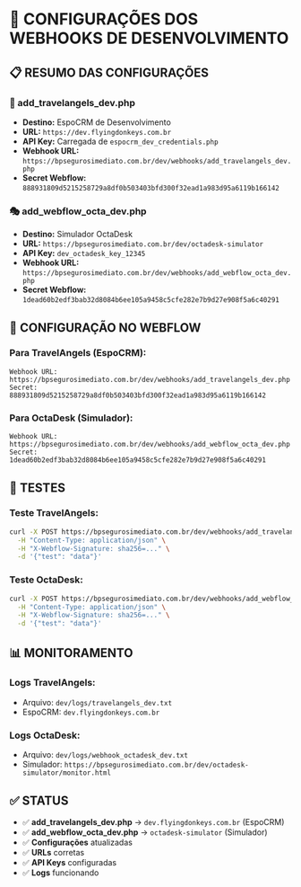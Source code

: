 # 🔧 CONFIGURAÇÕES DOS WEBHOOKS DE DESENVOLVIMENTO

## 📋 RESUMO DAS CONFIGURAÇÕES

### **🎯 add_travelangels_dev.php**

- **Destino:** EspoCRM de Desenvolvimento
- **URL:** `https://dev.flyingdonkeys.com.br`
- **API Key:** Carregada de `espocrm_dev_credentials.php`
- **Webhook URL:** `https://bpsegurosimediato.com.br/dev/webhooks/add_travelangels_dev.php`
- **Secret Webflow:** `888931809d5215258729a8df0b503403bfd300f32ead1a983d95a6119b166142`

### **🎭 add_webflow_octa_dev.php**

- **Destino:** Simulador OctaDesk
- **URL:** `https://bpsegurosimediato.com.br/dev/octadesk-simulator`
- **API Key:** `dev_octadesk_key_12345`
- **Webhook URL:** `https://bpsegurosimediato.com.br/dev/webhooks/add_webflow_octa_dev.php`
- **Secret Webflow:** `1dead60b2edf3bab32d8084b6ee105a9458c5cfe282e7b9d27e908f5a6c40291`

## 🔗 CONFIGURAÇÃO NO WEBFLOW

### **Para TravelAngels (EspoCRM):**

```
Webhook URL: https://bpsegurosimediato.com.br/dev/webhooks/add_travelangels_dev.php
Secret: 888931809d5215258729a8df0b503403bfd300f32ead1a983d95a6119b166142
```

### **Para OctaDesk (Simulador):**

```
Webhook URL: https://bpsegurosimediato.com.br/dev/webhooks/add_webflow_octa_dev.php
Secret: 1dead60b2edf3bab32d8084b6ee105a9458c5cfe282e7b9d27e908f5a6c40291
```

## 🧪 TESTES

### **Teste TravelAngels:**

```bash
curl -X POST https://bpsegurosimediato.com.br/dev/webhooks/add_travelangels_dev.php \
  -H "Content-Type: application/json" \
  -H "X-Webflow-Signature: sha256=..." \
  -d '{"test": "data"}'
```

### **Teste OctaDesk:**

```bash
curl -X POST https://bpsegurosimediato.com.br/dev/webhooks/add_webflow_octa_dev.php \
  -H "Content-Type: application/json" \
  -H "X-Webflow-Signature: sha256=..." \
  -d '{"test": "data"}'
```

## 📊 MONITORAMENTO

### **Logs TravelAngels:**

- Arquivo: `dev/logs/travelangels_dev.txt`
- EspoCRM: `dev.flyingdonkeys.com.br`

### **Logs OctaDesk:**

- Arquivo: `dev/logs/webhook_octadesk_dev.txt`
- Simulador: `https://bpsegurosimediato.com.br/dev/octadesk-simulator/monitor.html`

## ✅ STATUS

- ✅ **add_travelangels_dev.php** → `dev.flyingdonkeys.com.br` (EspoCRM)
- ✅ **add_webflow_octa_dev.php** → `octadesk-simulator` (Simulador)
- ✅ **Configurações** atualizadas
- ✅ **URLs** corretas
- ✅ **API Keys** configuradas
- ✅ **Logs** funcionando
